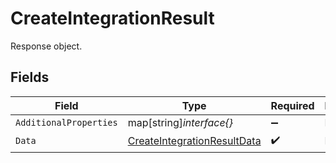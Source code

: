 # CreateIntegrationResult

Response object.


## Fields

| Field                                                                             | Type                                                                              | Required                                                                          | Description                                                                       |
| --------------------------------------------------------------------------------- | --------------------------------------------------------------------------------- | --------------------------------------------------------------------------------- | --------------------------------------------------------------------------------- |
| `AdditionalProperties`                                                            | map[string]*interface{}*                                                          | :heavy_minus_sign:                                                                | N/A                                                                               |
| `Data`                                                                            | [CreateIntegrationResultData](../../models/shared/createintegrationresultdata.md) | :heavy_check_mark:                                                                | Result data.                                                                      |